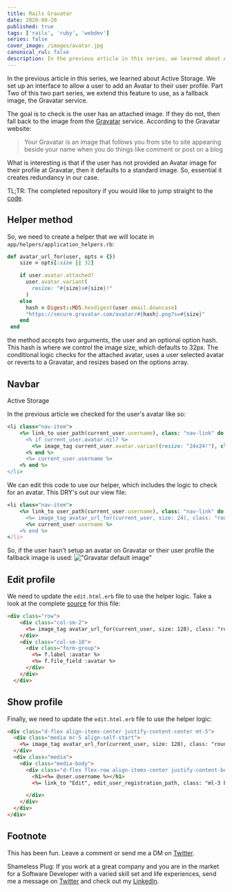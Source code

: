 ```yaml
---
title: Rails Gravatar
date: 2020-09-20
published: true
tags: ['rails', 'ruby', 'webdev']
series: false
cover_image: /images/avatar.jpg
canonical_rul: false
description: In the previous article in this series, we learned about Active Storage. We set up an interface to allow a user to add an Avatar to their user profile. Part Two of this two part series, we extend this feature to use, as a fallback image, the Gravatar service.
---
```


In the previous article in this series, we learned about Active Storage. We set up an interface to allow a user to add an Avatar to their user profile. Part Two of this two part series, we extend this feature to use, as a fallback image, the Gravatar service.

The goal is to check is the user has an attached image. If they do not, then fall back to the image from the [Gravatar](https://en.gravatar.com/) service. According to the Gravatar website:

> Your Gravatar is an image that follows you from site to site appearing beside your name when you do things like comment or post on a blog

What is interesting is that if the user has not provided an Avatar image for their profile at Gravatar, then it defaults to a standard image. So, essential it creates redundancy in our case.

TL;TR:  The completed repository if you would like to jump straight to the [code](https://github.com/eclectic-coding/article_active_storage).

## Helper method
So, we need to create a helper that we will locate in `app/helpers/application_helpers.rb`:
```ruby
def avatar_url_for(user, opts = {})
    size = opts[:size || 32]

    if user.avatar.attached?
      user.avatar.variant(
        resize: "#{size}x#{size}!"
      )
    else
      hash = Digest::MD5.hexdigest(user.email.downcase)
      "https://secure.gravatar.com/avatar/#{hash}.png?s=#{size}"
    end
 end
 ```
the method accepts two arguments, the user and an optional option hash. This hash is where we control the image size, which defaults to 32px. The conditional logic checks for the attached avatar, uses a user selected avatar or reverts to a Gravatar, and resizes based on the options array.

## Navbar
Active Storage

In the previous article we checked for the user's avatar like so:
```ruby
<li class="nav-item">
    <%= link_to user_path(current_user.username), class: "nav-link" do %>
      <% if current_user.avatar.nil? %>
        <%= image_tag current_user.avatar.variant(resize: "24x24!"), class: "mr-1" %>
      <% end %>
      <%= current_user.username %>
    <% end %>
</li>
```
We can edit this code to use our helper, which includes the logic to check for an avatar. This DRY's out our view file:
```ruby
<li class="nav-item">
    <%= link_to user_path(current_user.username), class: "nav-link" do %>
      <%= image_tag avatar_url_for(current_user, size: 24), class: "rounded-circle mr-1" %>
      <%= current_user.username %>
    <% end %>
</li>
```
So, if the user hasn't setup an avatar on Gravatar or their user profile the fallback image is used:
!["Gravatar default image"](./images/default-gravatar.png)

## Edit profile

We need to update the `edit.html.erb` file to use the helper logic. Take a look at the complete [source](https://github.com/eclectic-coding/article_rails_gravatar/blob/main/app/views/devise/registrations/edit.html.erb) for this file:

```html
<div class="row">
    <div class="col-sm-2">
      <%= image_tag avatar_url_for(current_user, size: 128), class: "rounded-circle m-4" %>
    </div>
    <div class="col-sm-10">
      <div class="form-group">
        <%= f.label :avatar %>
        <%= f.file_field :avatar %>
      </div>
    </div>
  </div>
```

## Show profile

Finally, we need to update the `edit.html.erb` file to use the helper logic:

```html
<div class="d-flex align-items-center justify-content-center mt-5">
  <div class="media mr-5 align-self-start">
    <%= image_tag avatar_url_for(current_user, size: 128), class: "rounded-circle mr-4" %>
  </div>
  <div class="media">
    <div class="media-body">
      <div class="d-flex flex-row align-items-center justify-content-between">
        <h1><%= @user.username %></h1>
        <%= link_to "Edit", edit_user_registration_path, class: "ml-3 btn btn-secondary btn-sm" if current_user.id == @user.id %>

      </div>
    </div>
  </div>
</div>
```


## Footnote

This has been fun. Leave a comment or send me a DM on [Twitter](http://twitter.com/EclecticCoding).

Shameless Plug: If you work at a great company and you are in the market for a Software Developer with a varied skill set and life experiences, send me a message on [Twitter](http://twitter.com/EclecticCoding) and check out my [LinkedIn](http://www.linkedin.com/in/dev-chuck-smith).
